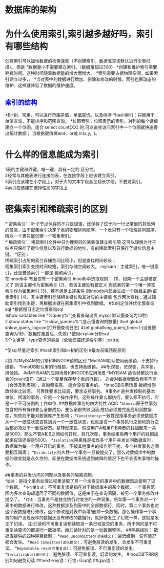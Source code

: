 <h1>数据库的架构</h1>
<h1>为什么使用索引,索引越多越好吗，索引有哪些结构</h1>
创建索引可以加快数据的检索速度（不创建索引，数据库查询默认进行全表扫描)。
但是
*数据量小不需要建立索引。（数据量超过300）
*创建和维护索引需要耗费时间。这种时间随着数据量的增大而增大。
*索引需要占据物理空间，如果索引建立过多，。
*当对表中的数据进行增加、删除和修改的时候，索引也要动态的维护，这样就降低了数据的维护速度。
<h2 style="color:blue">索引的结构</h3> 
*B+树，常用，可以进行范围差值，单值查询。以及排序
*hash索引：只能用于单值查询，不能排序和范围查询。
*位图索引：位图表示的索引，对列的每个键值建立一个位图。适合
select count(XX) 时,可以直接访问索引中一个位图就快速得出统计数据；
当根据键值做and，or或 in(x,y,..)。
<h1>什么样的信息能成为索引</h1>
1表的主键和外键，唯一键，具有一定的 区分性。<br>
2经常与其他表进行连接的表，在连接字段上应该建立索引。<br>
3索引应该建在小字段上，对于大的文本字段甚至超长字段，不要建索引。<br>
4索引应该建在选择性高的字段上<br>

<h1>密集索引和稀疏索引的区别</h1>
*'密集索引'：叶子节点保存的不只是键值，还保存了位于同一行记录里的其他列的信息，由于密集索引决定了表的物理排列顺序，一个表只有一个物理排列顺序，所以一个表只能创建一个密集索引。<br>
*'稀疏索引'：稀疏索引文件中只为搜索码的某些值建立索引项 这可以理解为叶子结点只保存了键位信息以及该行数据的地址，有的稀疏索引只保存了键位信息主键。
*区别：<br>
稀疏索引占用的索引存储空间比较小，但是查找时间较长；<br>
密集索引索引查找时间较短，索引存储空间较大。
myIsam：主键索引，唯一键索引，还是普通索引 —都是 稀疏索引。<br>
在Innodb中 有且仅有一个密集索引 
Innodb中选取规则：
(1)、如果一个主键被定义了 则该主键作为密集索引
(2)、若该主键没有被定义 则该表的第一个唯一非空索引作为密集索引
(3)、若不满足上述条件 则innodb内部会生成一个隐藏主键(密集索引)
(4)、非主键索引存储相关键位和其对应的主键值 包含两次查找：通过辅助索引找到主键，再根据主键在密集索引中找到数据。
#如何定位并优化慢查询sql
*根据慢日志定位慢查询sql<br>
1show variables like "%query%"(查看查询设置,mysql 默认慢查询为10秒)
2.show status like "%slow_queries%"(显示慢查询的数量)
3set  global shlow_query_log=on(打开慢查询日志)
4set globallong_query_time=1;(设置慢查询为1秒，数据库重启后，失效)
*使用explain分析sql<br>
3个关键字：type查询的类型（全表扫描还是索引等）;extra;

*使sql尽量走索引
#hash索引和b+树的区别
#最左前缀匹配原则

#锁
##MyISAM的引擎和INNODB锁的区别
*MyISAM默认使用表级锁，不支持行级锁。
*InnoDB默认用的行级锁，也支持表级锁。
##乐观锁，悲观锁，共享锁，排他锁。 
##MYISAM的应用场景和INOODB应用场景
*MYISAM
适合频繁执行全表的count语句（通过一个变量保存整个表的行数）。
适合对数据增删改频率不高（会涉及到表锁），查询频率高。
适合没有事务的。
*InnoDB应用场景
数据增删改频率比较高。
可靠性要求比较高，要求支持事务。
#事务#
是并发控制的基本单位。所谓的事务，它是一个操作序列，这些操作要么都执行，要么都不执行，它是一个不可分割的工作单位.
##数据库事务的四大特性
ACID
*`Atomic`:原子性事务包含的所有操作要么全部成功，要么全部失败回滚;成功必须要完全应用到数据库，失败则不能对数据库产生影响；
*`Consistency`:一致性是指事务必须使数据库从一个一致性状态变换到另一个一致性状态，也就是说一个事务执行之前和执行之后都必须处于一致性状态。拿转账来说，假设用户A和用户B两者的钱加起来一共是5000，那么不管A和B之间如何转账，转几次账，事务结束后两个用户的钱相加起来应该还得是5000。
*`Isolation`:隔离性是指当多个用户并发访问数据库时，数据库为每一个用户开启的事务，不被其他事务的操作所干扰，多个并发事务之间要相互隔离；
*`Durability`:持久性一个事务一旦被提交了，那么对数据库中的数据的改变就是永久性的，即便在数据库系统遇到故障的情况下也不会丢失事物的操作。

##事务的并发访问的问题以及事务的隔离机制。	
*`脏读`：是指个事务处理过程里读取了另一个未提交的事务中的数据然后使用了这个数据。
*`不可重复读`：不可重复读是指在对于数据库中的某个数据，一个事务范围内多次查询却返回了不同的数据值，这是由于在查询间隔，被另一个事务修改并提交了。
*`幻读`：当事务不是独立执行时发生的一种现象，例如第一个事务对一个表中的数据进行修改，这种数据涉及到表中的全部数据行，同时，第二个事务也对这个表数据进行修改，这个修改是对表中新增/删除一条数据，那么操作第一个事务的用户发现表中的数据还没有修改的数据行，就好像发生了幻觉一样，这就是发生了幻读。
注:幻读和不可重复读都读取另一条已经提交的事务，所不同的是不可重复读查询的都是同一数据项，而幻读针对的是一批数据整体。
##隔离级别：
数据库提供的四种隔离级别：
*`Read uncommitted(读未提交)`：最低级别，任何情况都会发生。
*`Read Committed(读已提交)`：可避免脏读的发生，会发生不可重复读。
*`Repeatable read(可重复读)`：可避免脏读、不可重复读的发生。
*`Serializable(串行化)`：避免脏读、不可重复读，幻读的发生。
#InooDB下RR级别如何避免幻读
##next-key锁：行锁+Gap锁
##gap锁：

